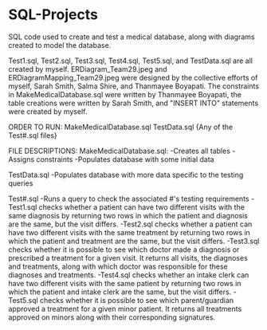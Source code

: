 # SQL-Projects
SQL code used to create and test a medical database, along with diagrams created to model the database.

Test1.sql, Test2.sql, Test3.sql, Test4.sql, Test5.sql, and TestData.sql are all created by myself.
ERDiagram_Team29.jpeg and ERDiagramMapping_Team29.jpeg were designed by the collective efforts of myself, Sarah Smith, Salma Shire, and Thanmayee Boyapati.
The constraints in MakeMedicalDatabase.sql were written by Thanmayee Boyapati, the table creations were written by Sarah Smith, and "INSERT INTO" statements were created by myself.

ORDER TO RUN: 
  MakeMedicalDatabase.sql
  TestData.sql
  {Any of the Test#.sql files}

FILE DESCRIPTIONS:
  MakeMedicalDatabase.sql:
    -Creates all tables
    -Assigns constraints
    -Populates database with some initial data

  TestData.sql
    -Populates database with more data specific to the testing queries

  Test#.sql
    -Runs a query to check the associated #'s testing requirements
    -Test1.sql checks whether a patient can have two different visits with the same diagnosis by returning two rows in which the patient and diagnosis are the same, but the visit differs.
    -Test2.sql checks whether a patient can have two different visits with the same treatment by returning two rows in which the patient and treatment are the same, but the visit differs.
    -Test3.sql checks whether it is possible to see which doctor made a diagnosis or prescribed a treatment for a given visit. It returns all visits, the diagnoses and treatments, along with which doctor was responsible for these diagnoses and treatments.
    -Test4.sql checks whether an intake clerk can have two different visits with the same patient by returning two rows in which the patient and intake clerk are the same, but the visit differs.
    -Test5.sql checks whether it is possible to see which parent/guardian approved a treatment for a given minor patient. It returns all treatments approved on minors along with their corresponding signatures.
